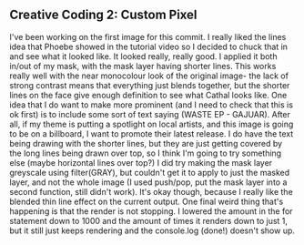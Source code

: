 ## Creative Coding 2: Custom Pixel

I've been working on the first image for this commit. I really liked the lines idea that Phoebe showed in the tutorial video so I decided to chuck that in and see what it looked like. It looked really, really good. I applied it both in/out of my mask, with the mask layer having shorter lines. This works really well with the near monocolour look of the original image- the lack of strong contrast means that everything just blends together, but the shorter lines on the face give enough definition to see what Cathal looks like. One idea that I do want to make more prominent (and I need to check that this is ok first) is to include some sort of text saying (WASTE EP - GAJUAR). After all, if my theme is putting a spotlight on local artists, and this image is going to be on a billboard, I want to promote their latest release. I do have the text being drawing with the shorter lines, but they are just getting covered by the long lines being drawn over top, so I think I'm going to try something else (maybe horizontal lines over top?) I did try making the mask layer greyscale using filter(GRAY), but couldn't get it to apply to just the masked layer, and not the whole image (I used push/pop, put the mask layer into a second function, still didn't work). It's okay though, because I really like the blended thin line effect on the current output. One final weird thing that's happening is that the render is not stopping. I lowered the amount in the for statement down to 1000 and the amount of times it renders down to just 1, but it still just keeps rendering and the console.log (done!) doesn't show up.
